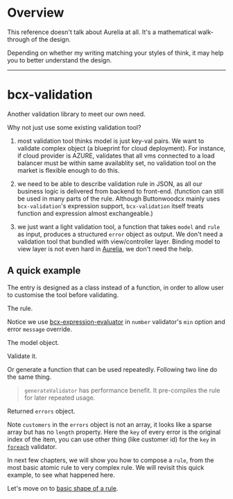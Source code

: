 # Overview

This reference doesn't talk about Aurelia at all. It's a mathematical walk-through of the design.

Depending on whether my writing matching your styles of think, it may help you to better understand the design.

---

# bcx-validation

Another validation library to meet our own need.

Why not just use some existing validation tool?

1. most validation tool thinks model is just key-val pairs. We want to validate complex object (a blueprint for cloud deployment). For instance, if cloud provider is AZURE, validates that all vms connected to a load balancer must be within same availablity set, no validation tool on the market is flexible enough to do this.

2. we need to be able to describe validation rule in JSON, as all our business logic is delivered from backend to front-end. (function can still be used in many parts of the rule. Although Buttonwoodcx mainly uses `bcx-validation`'s expression support, `bcx-validation` itself treats function and expression almost exchangeable.)

3. we just want a light validation tool, a function that takes `model` and `rule` as input, produces a structured `error` object as output. We don't need a validation tool that bundled with view/controller layer. Binding model to view layer is not even hard in [Aurelia](http://aurelia.io), we don't need the help.

## A quick example

The entry is designed as a class instead of a function, in order to allow user to customise the tool before validating.

<div><code-viewer value="import Validation from 'bcx-validation';
const validation = new Validation();" mode="js"></code-viewer></div>

The rule.

<div><code-viewer value="const rule = {
  name: 'mandatory',
  customers: {
    foreach: {
      email: 'email',
      name: ['mandatory', 'unique'],
      age: ['notMandatory', {validate: 'number',
                             'min.bind': 'ageLimit',
                             message: '\${$parent.name} must be at least \${ageLimit} years old'}]
    }
  }
}" mode="js"></code-viewer></div>

Notice we use [bcx-expression-evaluator](https://github.com/buttonwoodcx/bcx-expression-evaluator) in `number` validator's `min` option and error `message` override.

The model object.

<div><code-viewer value="const model = {
  name: 'driver group',
  ageLimit: 21,
  customers: [
    {name: 'Arm', email: 'arm@test.com'},
    {name: 'Bob', email: 'bob@test.com'},
    {name: 'Bob', email: 'bob', age: 15},
    {name: '', age: 18}
  ]
}" mode="js"></code-viewer></div>

Validate it.

<div><code-viewer value="validation.validate(model, rule);" mode="js"></code-viewer></div>

Or generate a function that can be used repeatedly. Following two line do the same thing.

<div><code-viewer value="const validate = validation.generateValidator(rule);
validate(model);" mode="js"></code-viewer></div>

> `generateValidator` has performance benefit. It pre-compiles the rule for later repeated usage.

Returned `errors` object.

<div><code-viewer value="{
  customers: {
    '1': {name: ['must be unique']},
    '2': {
      name: ['must be unique'],
      email:['not a valid email'],
      age: ['driver group must be at least 21 years old']
    },
    '3': {
      name: ['must not be empty'],
      email:['not a valid email'],
      age: ['driver group must be at least 21 years old']
    }
  }
}" mode="js"></code-viewer></div>

Note `customers` in the `errors` object is not an array, it looks like a sparse array but has no `length` property. Here the `key` of every error is the original index of the item, you can use other thing (like customer id) for the `key` in [`foreach`](#/reference/foreach-transformer) validator.

In next few chapters, we will show you how to compose a `rule`, from the most basic atomic rule to very complex rule. We will revisit this quick example, to see what happened here.

Let's move on to [basic shape of a rule](#/reference/basic-shape-of-a-rule).
